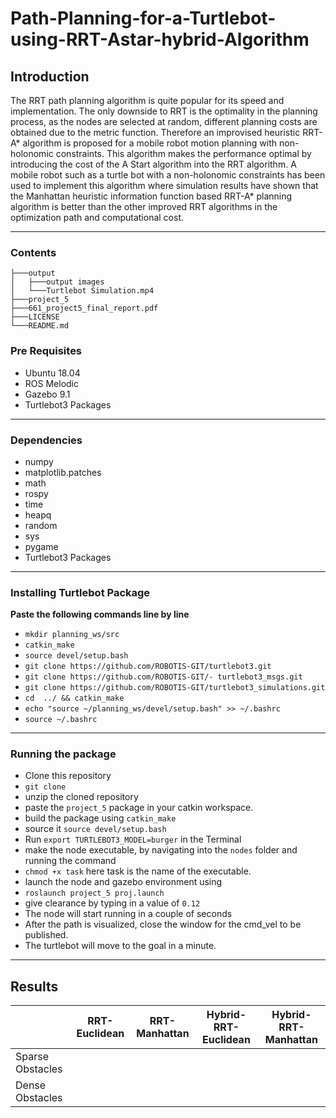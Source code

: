 # Path-Planning-for-a-Turtlebot-using-RRT-Astar-hybrid-Algorithm

## Introduction

The RRT path planning algorithm is quite popular for its speed and implementation. The only downside to RRT is the optimality in the planning process, as the nodes are selected at random, different planning costs are obtained due to the metric function. Therefore an improvised heuristic RRT-A* algorithm is proposed for a mobile robot motion planning with non-holonomic constraints. This algorithm makes the performance
optimal by introducing the cost of the A Start algorithm into the RRT algorithm. A mobile robot such as a turtle bot with a non-holonomic constraints has been used to implement this algorithm where simulation results have shown that the Manhattan heuristic information function based RRT-A* planning algorithm is better than the other improved RRT algorithms in the optimization path and computational cost.

---

### Contents

```
├───output
│   ├───output images
│   └───Turtlebot Simulation.mp4
├───project_5
├───661_project5_final_report.pdf
├───LICENSE
└───README.md
```

### Pre Requisites

* Ubuntu 18.04
* ROS Melodic
* Gazebo 9.1
* Turtlebot3 Packages

---

### Dependencies

* numpy
* matplotlib.patches
* math
* rospy
* time
* heapq
* random
* sys
* pygame
* Turtlebot3 Packages

---

### Installing Turtlebot Package

**Paste the following commands line by line**

- ``mkdir planning_ws/src``
- ``catkin_make``
- ``source devel/setup.bash``
- ``git clone https://github.com/ROBOTIS-GIT/turtlebot3.git``
- ``git clone https://github.com/ROBOTIS-GIT/- turtlebot3_msgs.git``
- ``git clone https://github.com/ROBOTIS-GIT/turtlebot3_simulations.git``
- ``cd  ../ && catkin_make``
- ``echo "source ~/planning_ws/devel/setup.bash" >> ~/.bashrc``
- ``source ~/.bashrc``

---

### Running the package

* Clone this repository
* `git clone`
* unzip the cloned repository
* paste the `project_5` package in your catkin workspace.
* build the package using `catkin_make`
* source it `source devel/setup.bash`
* Run `export TURTLEBOT3_MODEL=burger` in the Terminal
* make the node executable, by navigating into the `nodes` folder and running the command
* `chmod +x task` here task is the name  of the executable.
* launch the node and gazebo environment using
* `roslaunch project_5 proj.launch`
* give clearance by typing in a value of `0.12`
* The node will start running in a couple of seconds
* After the path is visualized, close the window for the cmd_vel to be published.
* The turtlebot  will move to the goal in a minute.

---

## Results

|                  | RRT-Euclidean | RRT-Manhattan | Hybrid-RRT-Euclidean | Hybrid-RRT-Manhattan |
| ---------------- | ------------- | ------------- | -------------------- | -------------------- |
| Sparse Obstacles |               |               |                      |                      |
| Dense Obstacles  |               |               |                      |                      |
